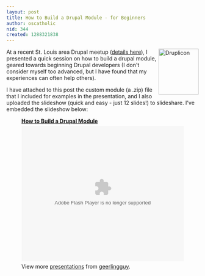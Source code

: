 ```yaml
---
layout: post
title: How to Build a Drupal Module - for Beginners
author: oscatholic
nid: 344
created: 1288321838
---
```

<p><img alt="Druplicon" src="http://www.opensourcecatholic.com/sites/opensourcecatholic.com/files/user-uploads/oscatholic/druplicon.small_.png" style="border-top-width: 0px; border-right-width: 0px; border-bottom-width: 0px; border-left-width: 0px; border-top-style: solid; border-right-style: solid; border-bottom-style: solid; border-left-style: solid; float: right; width: 105px; height: 120px; " title="" />At a recent St. Louis area Drupal meetup (<a href="http://groups.drupal.org/node/97899">details here</a>), I presented a quick session on how to build a drupal module, geared towards beginning Drupal developers (I don&#39;t consider myself too advanced, but I have found that my experiences can often help others).</p>
<p>I have attached to this post the custom module (a .zip) file that I included for examples in the presentation, and I also uploaded the slideshow (quick and easy - just 12 slides!) to slideshare. I&#39;ve embedded the slideshow below:</p>
<div id="__ss_5601974" style="width:425px; margin: 0 auto;"><strong style="display:block;margin:12px 0 4px"><a href="http://www.slideshare.net/geerlingguy/how-to-build-a-drupal-module" title="How to Build a Drupal Module">How to Build a Drupal Module</a></strong><object height="355" id="__sse5601974" width="425"><param name="movie" value="http://static.slidesharecdn.com/swf/ssplayer2.swf?doc=buildadrupalmodule-101028202255-phpapp02&amp;rel=0&amp;stripped_title=how-to-build-a-drupal-module&amp;userName=geerlingguy" /><param name="allowFullScreen" value="true" /><param name="allowScriptAccess" value="always" /><embed allowfullscreen="true" allowscriptaccess="always" height="355" name="__sse5601974" src="http://static.slidesharecdn.com/swf/ssplayer2.swf?doc=buildadrupalmodule-101028202255-phpapp02&amp;rel=0&amp;stripped_title=how-to-build-a-drupal-module&amp;userName=geerlingguy" type="application/x-shockwave-flash" width="425"></embed></object>
<div style="padding:5px 0 12px">View more <a href="http://www.slideshare.net/">presentations</a> from <a href="http://www.slideshare.net/geerlingguy">geerlingguy</a>.</div>
</div>
